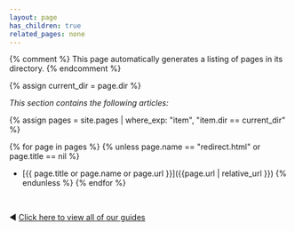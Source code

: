 ```yaml
---
layout: page
has_children: true
related_pages: none
---
```


{% comment %}
This page automatically generates a listing of pages in its directory.
{% endcomment %}

{% assign current_dir = page.dir %}

*This section contains the following articles:*

{% assign pages = site.pages | where_exp: "item", "item.dir == current_dir" %}

{% for page in pages %}
  {% unless page.name == "redirect.html" or page.title == nil %}
- [{{ page.title or page.name or page.url }}]({{page.url | relative_url }})
  {% endunless %}
{% endfor %}

&nbsp;
&nbsp;
&nbsp;
&nbsp;
&nbsp;
&nbsp;

◄ [Click here to view all of our guides](../)
